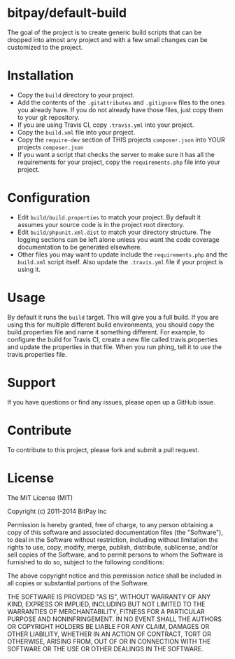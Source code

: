 bitpay/default-build
====================

The goal of the project is to create generic build scripts that can be dropped
into almost any project and with a few small changes can be customized to the
project.

# Installation

* Copy the `build` directory to your project.
* Add the contents of the `.gitattributes` and `.gitignore` files to the ones
  you already have. If you do not already have those files, just copy them
  to your git repository.
* If you are using Travis CI, copy `.travis.yml` into your project.
* Copy the `build.xml` file into your project.
* Copy the `require-dev` section of THIS projects `composer.json` into YOUR
  projects `composer.json`
* If you want a script that checks the server to make sure it has all the
  requirements for your project, copy the `requirements.php` file into
  your project.

# Configuration

* Edit `build/build.properties` to match your project. By default it assumes
  your source code is in the project root directory.
* Edit `build/phpunit.xml.dist` to match your directory structure. The logging
  sections can be left alone unless you want the code coverage documentation
  to be generated elsewhere.
* Other files you may want to update include the `requirements.php` and the
  `build.xml` script itself. Also update the `.travis.yml` file if your project
  is using it.

# Usage

By default it runs the `build` target. This will give you a full build. If you
are using this for multiple different build environments, you should copy the
build.properties file and name it something different. For example, to
configure the build for Travis CI, create a new file called travis.properties
and update the properties in that file. When you run phing, tell it to use
the travis.properties file.

# Support

If you have questions or find any issues, please open up a GitHub issue.

# Contribute

To contribute to this project, please fork and submit a pull request.

# License

The MIT License (MIT)

Copyright (c) 2011-2014 BitPay Inc

Permission is hereby granted, free of charge, to any person obtaining a copy
of this software and associated documentation files (the "Software"), to deal
in the Software without restriction, including without limitation the rights
to use, copy, modify, merge, publish, distribute, sublicense, and/or sell
copies of the Software, and to permit persons to whom the Software is
furnished to do so, subject to the following conditions:

The above copyright notice and this permission notice shall be included in
all copies or substantial portions of the Software.

THE SOFTWARE IS PROVIDED "AS IS", WITHOUT WARRANTY OF ANY KIND, EXPRESS OR
IMPLIED, INCLUDING BUT NOT LIMITED TO THE WARRANTIES OF MERCHANTABILITY,
FITNESS FOR A PARTICULAR PURPOSE AND NONINFRINGEMENT. IN NO EVENT SHALL THE
AUTHORS OR COPYRIGHT HOLDERS BE LIABLE FOR ANY CLAIM, DAMAGES OR OTHER
LIABILITY, WHETHER IN AN ACTION OF CONTRACT, TORT OR OTHERWISE, ARISING FROM,
OUT OF OR IN CONNECTION WITH THE SOFTWARE OR THE USE OR OTHER DEALINGS IN
THE SOFTWARE.
